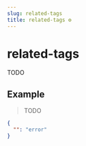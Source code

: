```yaml
---
slug: related-tags
title: related-tags ⚙️
---
```

# related-tags
TODO

## Example
> TODO
```json
{
  "": "error"
}
```

